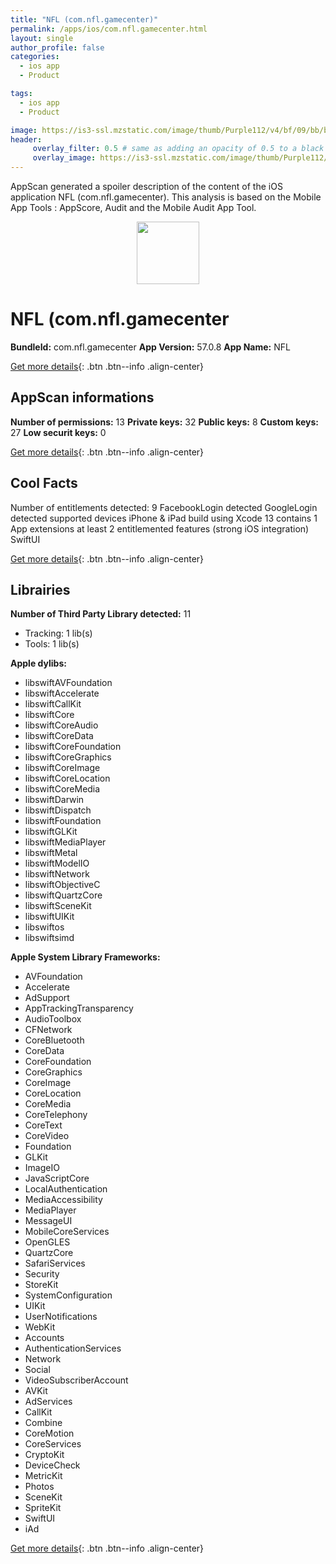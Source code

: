```yaml
---
title: "NFL (com.nfl.gamecenter)"
permalink: /apps/ios/com.nfl.gamecenter.html
layout: single
author_profile: false
categories: 
  - ios app 
  - Product 

tags: 
  - ios app 
  - Product 

image: https://is3-ssl.mzstatic.com/image/thumb/Purple112/v4/bf/09/bb/bf09bbc4-8df8-032f-b351-31f07983b9f3/AppIcon-release-0-0-1x_U007emarketing-0-0-0-7-0-0-sRGB-0-0-0-GLES2_U002c0-512MB-85-220-0-0.png/512x512bb.jpg
header: 
     overlay_filter: 0.5 # same as adding an opacity of 0.5 to a black background
     overlay_image: https://is3-ssl.mzstatic.com/image/thumb/Purple112/v4/bf/09/bb/bf09bbc4-8df8-032f-b351-31f07983b9f3/AppIcon-release-0-0-1x_U007emarketing-0-0-0-7-0-0-sRGB-0-0-0-GLES2_U002c0-512MB-85-220-0-0.png/512x512bb.jpg
---
```

AppScan generated a spoiler description of the content of the iOS application NFL (com.nfl.gamecenter). This analysis is based on the Mobile App Tools : AppScore, Audit and the Mobile Audit App Tool.

  
  
<div style="text-align: center;"><img src="https://is3-ssl.mzstatic.com/image/thumb/Purple112/v4/bf/09/bb/bf09bbc4-8df8-032f-b351-31f07983b9f3/AppIcon-release-0-0-1x_U007emarketing-0-0-0-7-0-0-sRGB-0-0-0-GLES2_U002c0-512MB-85-220-0-0.png/512x512bb.jpg" width="100" height="100"></div>  
  
# NFL (com.nfl.gamecenter

**BundleId:** com.nfl.gamecenter
**App Version:** 57.0.8
**App Name:** NFL


[Get more details](/pricing.html){: .btn .btn--info .align-center}  
  
## AppScan informations 

**Number of permissions:** 13
**Private keys:** 32
**Public keys:** 8
**Custom keys:** 27
**Low securit keys:** 0
  
[Get more details](/pricing.html){: .btn .btn--info .align-center}

## Cool Facts

Number of entitlements detected: 9
FacebookLogin detected
GoogleLogin detected
supported devices iPhone & iPad
build using Xcode 13
contains 1 App extensions
at least 2 entitlemented features (strong iOS integration)
SwiftUI
  
[Get more details](/pricing.html){: .btn .btn--info .align-center}

## Librairies 
**Number of Third Party Library detected:** 11
- Tracking: 1 lib(s)
- Tools: 1 lib(s)

**Apple dylibs:**
- libswiftAVFoundation
- libswiftAccelerate
- libswiftCallKit
- libswiftCore
- libswiftCoreAudio
- libswiftCoreData
- libswiftCoreFoundation
- libswiftCoreGraphics
- libswiftCoreImage
- libswiftCoreLocation
- libswiftCoreMedia
- libswiftDarwin
- libswiftDispatch
- libswiftFoundation
- libswiftGLKit
- libswiftMediaPlayer
- libswiftMetal
- libswiftModelIO
- libswiftNetwork
- libswiftObjectiveC
- libswiftQuartzCore
- libswiftSceneKit
- libswiftUIKit
- libswiftos
- libswiftsimd


**Apple System Library Frameworks:**
- AVFoundation
- Accelerate
- AdSupport
- AppTrackingTransparency
- AudioToolbox
- CFNetwork
- CoreBluetooth
- CoreData
- CoreFoundation
- CoreGraphics
- CoreImage
- CoreLocation
- CoreMedia
- CoreTelephony
- CoreText
- CoreVideo
- Foundation
- GLKit
- ImageIO
- JavaScriptCore
- LocalAuthentication
- MediaAccessibility
- MediaPlayer
- MessageUI
- MobileCoreServices
- OpenGLES
- QuartzCore
- SafariServices
- Security
- StoreKit
- SystemConfiguration
- UIKit
- UserNotifications
- WebKit
- Accounts
- AuthenticationServices
- Network
- Social
- VideoSubscriberAccount
- AVKit
- AdServices
- CallKit
- Combine
- CoreMotion
- CoreServices
- CryptoKit
- DeviceCheck
- MetricKit
- Photos
- SceneKit
- SpriteKit
- SwiftUI
- iAd


  
[Get more details](/pricing.html){: .btn .btn--info .align-center}

